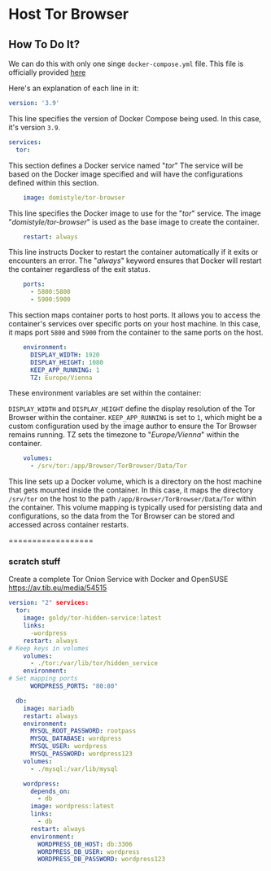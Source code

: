 # Host Tor Browser 

## How To Do It?

We can do this with only one singe `docker-compose.yml` file. This file is officially provided [here](https://hub.docker.com/r/domistyle/tor-browser)

Here's an explanation of each line in it:

```yml
version: '3.9'
```

This line specifies the version of Docker Compose being used. In this case, it's version `3.9`.

```yml
services:
  tor:
```

This section defines a Docker service named "*tor*" The service will be based on the Docker image specified and will have the configurations defined within this section.

```yml
    image: domistyle/tor-browser
```

This line specifies the Docker image to use for the "*tor*" service. The image "*domistyle/tor-browser*" is used as the base image to create the container.

```yml
    restart: always
```

This line instructs Docker to restart the container automatically if it exits or encounters an error. The "*always*" keyword ensures that Docker will restart the container regardless of the exit status.

```yml
    ports:
      - 5800:5800
      - 5900:5900
```

This section maps container ports to host ports. It allows you to access the container's services over specific ports on your host machine. In this case, it maps port `5800` and `5900` from the container to the same ports on the host.

```yml
    environment:
      DISPLAY_WIDTH: 1920
      DISPLAY_HEIGHT: 1080
      KEEP_APP_RUNNING: 1
      TZ: Europe/Vienna
```

These environment variables are set within the container:

`DISPLAY_WIDTH` and `DISPLAY_HEIGHT` define the display resolution of the Tor Browser within the container.
`KEEP_APP_RUNNING` is set to `1`, which might be a custom configuration used by the image author to ensure the Tor Browser remains running.
TZ sets the timezone to "*Europe/Vienna*" within the container.

```yml
    volumes:
      - /srv/tor:/app/Browser/TorBrowser/Data/Tor
```

This line sets up a Docker volume, which is a directory on the host machine that gets mounted inside the container. In this case, it maps the directory `/srv/tor` on the host to the path `/app/Browser/TorBrowser/Data/Tor` within the container. This volume mapping is typically used for persisting data and configurations, so the data from the Tor Browser can be stored and accessed across container restarts.

==================
### scratch stuff

Create a complete Tor Onion Service with Docker and OpenSUSE
https://av.tib.eu/media/54515

```yml
version: "2" services:
  tor:
    image: goldy/tor-hidden-service:latest
    links:
      -wordpress
    restart: always
# Keep keys in volumes
    volumes:
      - ./tor:/var/lib/tor/hidden_service
    environment:
# Set mapping ports
      WORDPRESS_PORTS: "80:80"

  db:
    image: mariadb
    restart: always
    environment:
      MYSQL_ROOT_PASSWORD: rootpass
      MYSQL_DATABASE: wordpress
      MYSQL_USER: wordpress
      MYSQL_PASSWORD: wordpress123
    volumes:
      - ./mysql:/var/lib/mysql

    wordpress:
      depends_on:
        - db
      image: wordpress:latest
      links:
        - db
      restart: always
      environment:
        WORDPRESS_DB_HOST: db:3306
        WORDPRESS_DB_USER: wordpress
        WORDPRESS_DB_PASSWORD: wordpress123
```
